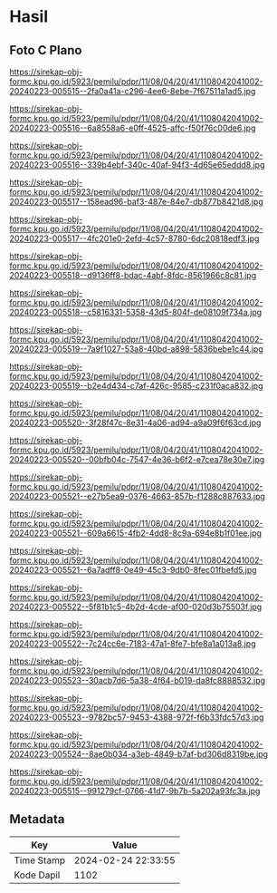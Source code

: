 # Hasil

## Foto C Plano

https://sirekap-obj-formc.kpu.go.id/5923/pemilu/pdpr/11/08/04/20/41/1108042041002-20240223-005515--2fa0a41a-c296-4ee6-8ebe-7f67511a1ad5.jpg

https://sirekap-obj-formc.kpu.go.id/5923/pemilu/pdpr/11/08/04/20/41/1108042041002-20240223-005516--6a8558a6-e0ff-4525-affc-f50f76c00de6.jpg

https://sirekap-obj-formc.kpu.go.id/5923/pemilu/pdpr/11/08/04/20/41/1108042041002-20240223-005516--339b4ebf-340c-40af-94f3-4d65e65eddd8.jpg

https://sirekap-obj-formc.kpu.go.id/5923/pemilu/pdpr/11/08/04/20/41/1108042041002-20240223-005517--158ead96-baf3-487e-84e7-db877b8421d8.jpg

https://sirekap-obj-formc.kpu.go.id/5923/pemilu/pdpr/11/08/04/20/41/1108042041002-20240223-005517--4fc201e0-2efd-4c57-8780-6dc20818edf3.jpg

https://sirekap-obj-formc.kpu.go.id/5923/pemilu/pdpr/11/08/04/20/41/1108042041002-20240223-005518--d9136ff8-bdac-4abf-8fdc-8561966c8c81.jpg

https://sirekap-obj-formc.kpu.go.id/5923/pemilu/pdpr/11/08/04/20/41/1108042041002-20240223-005518--c5816331-5358-43d5-804f-de08109f734a.jpg

https://sirekap-obj-formc.kpu.go.id/5923/pemilu/pdpr/11/08/04/20/41/1108042041002-20240223-005519--7a9f1027-53a8-40bd-a898-5836bebe1c44.jpg

https://sirekap-obj-formc.kpu.go.id/5923/pemilu/pdpr/11/08/04/20/41/1108042041002-20240223-005519--b2e4d434-c7af-426c-9585-c231f0aca832.jpg

https://sirekap-obj-formc.kpu.go.id/5923/pemilu/pdpr/11/08/04/20/41/1108042041002-20240223-005520--3f28f47c-8e31-4a06-ad94-a9a09f6f63cd.jpg

https://sirekap-obj-formc.kpu.go.id/5923/pemilu/pdpr/11/08/04/20/41/1108042041002-20240223-005520--00bfb04c-7547-4e36-b6f2-e7cea78e30e7.jpg

https://sirekap-obj-formc.kpu.go.id/5923/pemilu/pdpr/11/08/04/20/41/1108042041002-20240223-005521--e27b5ea9-0376-4663-857b-f1288c887633.jpg

https://sirekap-obj-formc.kpu.go.id/5923/pemilu/pdpr/11/08/04/20/41/1108042041002-20240223-005521--609a6615-4fb2-4dd8-8c9a-694e8b1f01ee.jpg

https://sirekap-obj-formc.kpu.go.id/5923/pemilu/pdpr/11/08/04/20/41/1108042041002-20240223-005521--6a7adff8-0e49-45c3-9db0-8fec01fbefd5.jpg

https://sirekap-obj-formc.kpu.go.id/5923/pemilu/pdpr/11/08/04/20/41/1108042041002-20240223-005522--5f81b1c5-4b2d-4cde-af00-020d3b75503f.jpg

https://sirekap-obj-formc.kpu.go.id/5923/pemilu/pdpr/11/08/04/20/41/1108042041002-20240223-005522--7c24cc6e-7183-47a1-8fe7-bfe8a1a013a8.jpg

https://sirekap-obj-formc.kpu.go.id/5923/pemilu/pdpr/11/08/04/20/41/1108042041002-20240223-005523--30acb7d6-5a38-4f64-b019-da8fc8888532.jpg

https://sirekap-obj-formc.kpu.go.id/5923/pemilu/pdpr/11/08/04/20/41/1108042041002-20240223-005523--9782bc57-9453-4388-972f-f6b33fdc57d3.jpg

https://sirekap-obj-formc.kpu.go.id/5923/pemilu/pdpr/11/08/04/20/41/1108042041002-20240223-005524--8ae0b034-a3eb-4849-b7af-bd306d8319be.jpg

https://sirekap-obj-formc.kpu.go.id/5923/pemilu/pdpr/11/08/04/20/41/1108042041002-20240223-005515--991279cf-0766-41d7-9b7b-5a202a93fc3a.jpg


## Metadata

| Key        | Value               |
| ---------- | ------------------- |
| Time Stamp | 2024-02-24 22:33:55 |
| Kode Dapil | 1102                |



